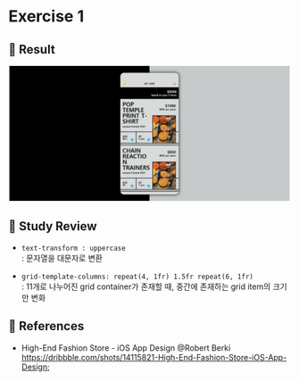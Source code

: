 # Exercise 1

## 📌 Result

![alt result1](/exercise02/public/result2.png)

## 📌 Study Review

- `text-transform : uppercase` <br/>
  : 문자열을 대문자로 변환

- `grid-template-columns: repeat(4, 1fr) 1.5fr repeat(6, 1fr)` <br/>
  : 11개로 나누어진 grid container가 존재할 때, 중간에 존재하는 grid item의 크기만 변화

## 📌 References

- High-End Fashion Store - iOS App Design @Robert Berki <br/>
  <https://dribbble.com/shots/14115821-High-End-Fashion-Store-iOS-App-Design>;
